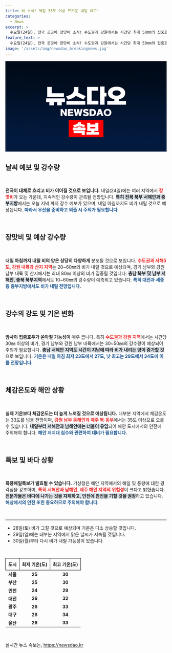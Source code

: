 ```yaml
---
title: 비 소식! 체감 33도 이상 뜨거운 내일 예고!
categories:
  - News
excerpt: >
  수요일(24일), 전국 곳곳에 장맛비 소식! 수도권과 강원에서는 시간당 최대 50mm의 집중호우가 예고되었습니다. 해안지역은 너울로 인한 침수 위험이 있으니 주의가 필요합니다. 기상 변화에 대비하세요!
feature_text: >
  수요일(24일), 전국 곳곳에 장맛비 소식! 수도권과 강원에서는 시간당 최대 50mm의 집중호우가 예고되었습니다. 해안지역은 너울로 인한 침수 위험이 있으니 주의가 필요합니다. 기상 변화에 대비하세요!
image: '/assets/img/newsdao_breakingnews.jpg'
---
```


<p><img src="/assets/img/newsdao_breakingnews.jpg" alt="ranknews 속보" /></p>

<h2 data-ke-size="size26">날씨 예보 및 강수량</h2>

<p data-ke-size="size16">
&nbsp;</p>

<p data-ke-size="size16">
<strong>전국이 대체로 흐리고 비가 이어질 것으로 보입니다.</strong> 내일(24일)에는 여러 지역에서 <b><span style="color: #ee2323;">장맛비</span></b>가 오는 가운데, 지속적인 강수량이 관측될 전망입니다. <b><span style="background-color: #21538527;">특히 전북 북부 서해안과 중부지방</span></b>에서는 오늘 저녁 까지 강수 예보가 있으며, 내일 아침까지도 비가 내릴 것으로 예상됩니다. <b><span style="color: #1a5490;">따라서 우산을 준비하고 외출 시 주의가 필요합니다.</span></b>
</p>

<p data-ke-size="size16">&nbsp;</p>

<h2 data-ke-size="size26">장맛비 및 예상 강수량</h2>

<p data-ke-size="size16">
&nbsp;</p>

<p data-ke-size="size16">
<b>내일 아침까지 내릴 비의 양은 상당히 다양하게</b> 분포될 것으로 보입니다. <b><span style="color: #ee2323;">수도권과 서해5도, 강원 내륙과 산지 지역</span></b>는 20~60㎜의 비가 내릴 것으로 예상되며, 경기 남부와 강원 남부 내륙 및 산지에서는 최대 80㎜ 이상의 비가 집중될 것입니다. <b><span style="background-color: #21538527;">충남 북부 및 남부 서해안, 충북 북부지역</span></b>에서도 10~60㎜의 강수량이 예측되고 있습니다. <b><span style="color: #1a5490;">특히 대전과 세종 등 중부지방에서도 비가 내릴 전망입니다.</span></b>
</p>

<p data-ke-size="size16">&nbsp;</p>

<h2 data-ke-size="size26">강수의 강도 및 기온 변화</h2>

<p data-ke-size="size16">
&nbsp;</p>

<p data-ke-size="size16">
<b>밤사이 집중호우가 쏟아질 가능성이</b> 매우 큽니다. 특히 <b><span style="color: #ee2323;">수도권과 강원 지역</span></b>에서는 시간당 30㎜ 이상의 비가, 경기 남부와 강원 남부 내륙에서는 30~50㎜의 강수량이 예상되어 주의가 필요합니다. <b><span style="background-color: #21538527;">충남 서해안 지역도 시간이 지남에 따라 비가 내리는 양이 증가할 것</span></b>으로 보입니다. <b><span style="color: #1a5490;">기온은 내일 아침 최저 23도에서 27도, 낮 최고는 29도에서 34도에 이를 전망입니다.</span></b>
</p>

<p data-ke-size="size16">&nbsp;</p>

<h2 data-ke-size="size26">체감온도와 해안 상황</h2>

<p data-ke-size="size16">
&nbsp;</p>

<p data-ke-size="size16">
<b>실제 기온보다 체감온도는 더 높게 느껴질 것으로 예상됩니다.</b> 대부분 지역에서 체감온도는 33도를 넘을 전망이며, <b><span style="color: #ee2323;">강원 남부 동해안과 제주 북·동부</span></b>에서는 35도 이상으로 오를 수 있습니다. <b><span style="background-color: #21538527;">내일부터 서해안과 남해안에는 너울이 유입</span></b>되어 해안 도시에서의 안전에 주의해야 합니다. <b><span style="color: #1a5490;">해안 저지대 침수와 관련하여 대비가 필요합니다.</span></b> 
</p>

<p data-ke-size="size16">&nbsp;</p>

<h2 data-ke-size="size26">특보 및 바다 상황</h2>

<p data-ke-size="size16">
&nbsp;</p>

<p data-ke-size="size16">
<b>폭풍해일특보가 발효될 수 있습니다.</b> 기상청은 해안 지역에서의 해일 및 풍랑에 대한 경각심을 강조하며, <b><span style="color: #ee2323;">특히 서해안과 남해안, 제주 해안 지역의 위험성</span></b>이 크다고 밝혔습니다. <b><span style="background-color: #21538527;">전문가들은 바다에 나가는 것을 자제하고, 안전에 만전을 기할 것을 권장</span></b>하고 있습니다. <b><span style="color: #1a5490;">해상에서의 안전 또한 중요하므로 주의해야 합니다.</span></b>
</p>

<p data-ke-size="size16">&nbsp;</p>

<hr/>

<ul>
    <li>28일(토) 비가 그칠 것으로 예상되며 기온은 다소 상승할 것입니다.</li>
    <li>29일(일)에는 대부분 지역에서 맑은 날씨가 지속될 것입니다.</li>
    <li>30일(월)부터 다시 비가 내릴 가능성이 있습니다.</li>
</ul>

<p data-ke-size="size16">&nbsp;</p>

<table style="width: 100%; border-collapse: collapse;">
    <thead>
        <tr>
            <th style="border: 1px solid #000; padding: 8px; text-align: center;">도시</th>
            <th style="border: 1px solid #000; padding: 8px; text-align: center;">최저 기온(도)</th>
            <th style="border: 1px solid #000; padding: 8px; text-align: center;">최고 기온(도)</th>
        </tr>
    </thead>
    <tbody>
        <tr>
            <td style="text-align: center; height: 17px;"><b>서울</b></td>
            <td style="text-align: center; height: 17px;"><b>25</b></td>
            <td style="text-align: center; height: 17px;"><b>30</b></td>
        </tr>
        <tr>
            <td style="text-align: center; height: 17px;"><b>부산</b></td>
            <td style="text-align: center; height: 17px;"><b>25</b></td>
            <td style="text-align: center; height: 17px;"><b>30</b></td>
        </tr>
        <tr>
            <td style="text-align: center; height: 17px;"><b>인천</b></td>
            <td style="text-align: center; height: 17px;"><b>24</b></td>
            <td style="text-align: center; height: 17px;"><b>29</b></td>
        </tr>
        <tr>
            <td style="text-align: center; height: 17px;"><b>대전</b></td>
            <td style="text-align: center; height: 17px;"><b>26</b></td>
            <td style="text-align: center; height: 17px;"><b>32</b></td>
        </tr>
        <tr>
            <td style="text-align: center; height: 17px;"><b>광주</b></td>
            <td style="text-align: center; height: 17px;"><b>26</b></td>
            <td style="text-align: center; height: 17px;"><b>33</b></td>
        </tr>
        <tr>
            <td style="text-align: center; height: 17px;"><b>대구</b></td>
            <td style="text-align: center; height: 17px;"><b>26</b></td>
            <td style="text-align: center; height: 17px;"><b>34</b></td>
        </tr>
        <tr>
            <td style="text-align: center; height: 17px;"><b>울산</b></td>
            <td style="text-align: center; height: 17px;"><b>26</b></td>
            <td style="text-align: center; height: 17px;"><b>33</b></td>
        </tr>
    </tbody>
</table>

<p data-ke-size="size16">&nbsp;</p>
실시간 뉴스 속보는, <a href="https://newsdao.kr" rel="dofollow">https://newsdao.kr</a>


